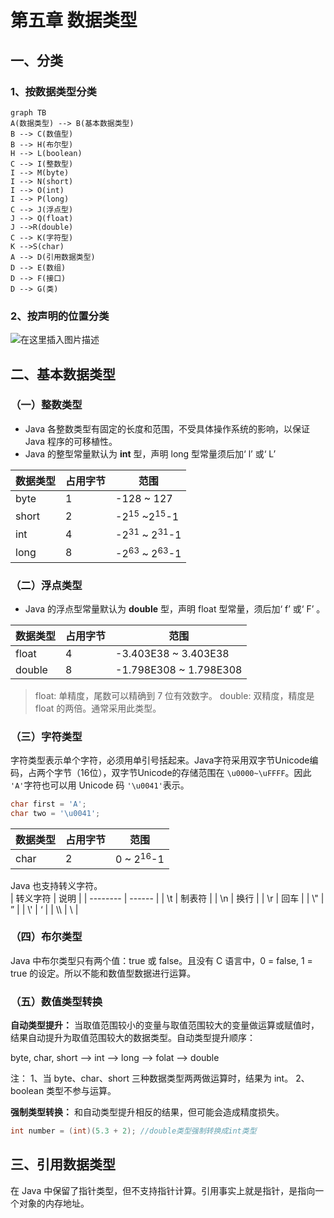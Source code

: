 # 第五章 数据类型
## 一、分类
### 1、按数据类型分类
```mermaid
graph TB
A(数据类型) --> B(基本数据类型)
B --> C(数值型)
B --> H(布尔型)
H --> L(boolean)
C --> I(整数型)
I --> M(byte)
I --> N(short)
I --> O(int)
I --> P(long)
C --> J(浮点型)
J --> Q(float)
J -->R(double)
C --> K(字符型)
K -->S(char)
A --> D(引用数据类型)
D --> E(数组)
D --> F(接口)
D --> G(类)
```
### 2、按声明的位置分类
![在这里插入图片描述](E:\BaiduNetdiskDownload\Typora\Java\5.数据类型.assets\watermark,type_ZmFuZ3poZW5naGVpdGk,shadow_10,text_aHR0cHM6Ly9ibG9nLmNzZG4ubmV0L20wXzUzNzg0MTUx,size_16,color_FFFFFF,t_70.png)

## 二、基本数据类型

### （一）整数类型

- Java 各整数类型有固定的长度和范围，不受具体操作系统的影响，以保证 Java 程序的可移植性。
- Java 的整型常量默认为 **int** 型，声明 long 型常量须后加‘ l’ 或‘ L’

| 数据类型                                                     | 占用字节 | 范围                               |
| ------------------------------------------------------------ | -------- | ---------------------------------- |
| byte                                                         | 1        | -128 ~ 127                         |
| short                                                        | 2        | -2<sup>15</sup> ~2<sup>15</sup>-1  |
| int                                                          | 4        | -2<sup>31</sup> ~ 2<sup>31</sup>-1 |
| long                                                         | 8        | -2<sup>63</sup> ~ 2<sup>63</sup>-1 |
### （二）浮点类型                                       
- Java 的浮点型常量默认为 **double** 型，声明 float 型常量，须后加‘ f’ 或‘ F’ 。           

| 数据类型 | 占用字节 | 范围                   |
| -------- | -------- | ---------------------- |
| float    | 4        | -3.403E38 ~ 3.403E38   |
| double   | 8        | -1.798E308 ~ 1.798E308 |
>float: 单精度，尾数可以精确到 7 位有效数字。
>double: 双精度，精度是 float 的两倍。通常采用此类型。

### （三）字符类型
字符类型表示单个字符，必须用单引号括起来。Java字符采用双字节Unicode编码，占两个字节（16位），双字节Unicode的存储范围在 ```\u0000~\uFFFF```。因此 ```'A'```字符也可以用 Unicode 码 ```'\u0041'```表示。
```java
char first = 'A';
char two = '\u0041';
```
| 数据类型                                                     | 占用字节 | 范围                 |
| ------------------------------------------------------------ | -------- | -------------------- |
| char                                                         | 2        | 0 ~ 2<sup>16</sup>-1 |

Java 也支持转义字符。                                
| 转义字符 | 说明   |
| -------- | ------ |
| \t       | 制表符 |
| \n       | 换行   |
| \r       | 回车   |
| \\"      | ”      |
| \\'      | ‘      |
| \\\      | \      |
### （四）布尔类型                                 
Java 中布尔类型只有两个值：true 或 false。且没有 C 语言中，0 = false, 1 = true 的设定。所以不能和数值型数据进行运算。

### （五）数值类型转换
**自动类型提升：**
当取值范围较小的变量与取值范围较大的变量做运算或赋值时，结果自动提升为取值范围较大的数据类型。自动类型提升顺序：

byte, char, short --> int --> long --> folat --> double

注：
1、当 byte、char、short 三种数据类型两两做运算时，结果为 int。
2、boolean 类型不参与运算。

**强制类型转换：**
和自动类型提升相反的结果，但可能会造成精度损失。
```java
int number = (int)(5.3 + 2); //double类型强制转换成int类型
```
## 三、引用数据类型
在 Java 中保留了指针类型，但不支持指针计算。引用事实上就是指针，是指向一个对象的内存地址。